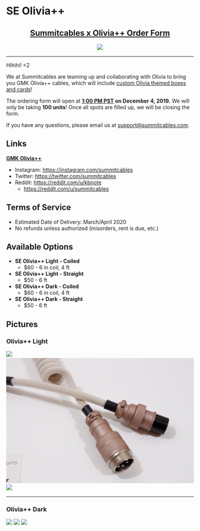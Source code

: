 # SE Olivia++

<h2 align="center"><strong><a href="https://docs.google.com/forms/d/e/1FAIpQLSfGhsrhJo-Ju0uSHrAts8nUwHzG4UgaQtzNuGKaQMw1Kzc6Dg/closedform">Summitcables x Olivia++ Order Form</a></strong></h2>

<p align="center">
  <img src="https://cdn.discordapp.com/attachments/644469443858268160/651119819990499366/Untitled-3.png">
</p>

---

Hihihi! <2

We at Summitcables are teaming up and collaborating with Olivia to bring you GMK Olivia++ cables, which will include [custom Olivia themed boxes and cards](https://imgur.com/a/udsLcky)!

The ordering form will open at **[1:00 PM PST](https://time.is/PT) on December 4, 2019.** We will only be taking **100 units**! Once all spots are filled up, we will be closing the form.

If you have any questions, please email us at <support@summitcables.com>.

## Links

**[GMK Olivia++](https://oliviaplus.plus/)**
* Instagram: <https://instagram.com/summitcables>
* Twitter: <https://twitter.com/summitcables>
* Reddit: <https://reddit.com/u/kbnote>
  * <https://reddit.com/u/summitcables>

## Terms of Service

* Estimated Date of Delivery: March/April 2020
* No refunds unless authorized (misorders, rent is due, etc.)

## Available Options

* **SE Olivia++ Light - Coiled**
  * $60 - 6 in coil, 4 ft
* **SE Olivia++ Light - Straight**
  * $50 - 6 ft
* **SE Olivia++ Dark - Coiled**
  * $60 - 6 in coil, 4 ft
* **SE Olivia++ Dark - Straight**
  * $50 - 6 ft

## Pictures

### Olivia++ Light
![](olivia/1_1.jpg)
![](olivia/1_2.jpg)
![](olivia/1_3.jpg)

---

### Olivia++ Dark
![](olivia/2_1.jpg)
![](olivia/2_2.jpg)
![](olivia/2_3.jpg)